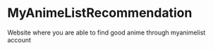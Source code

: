 # MyAnimeListRecommendation
Website where you are able to find good anime through myanimelist account
